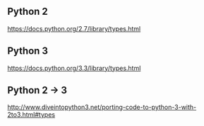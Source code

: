 
Python 2
---------

https://docs.python.org/2.7/library/types.html

Python 3
---------

https://docs.python.org/3.3/library/types.html

Python 2 -> 3
---------

http://www.diveintopython3.net/porting-code-to-python-3-with-2to3.html#types
